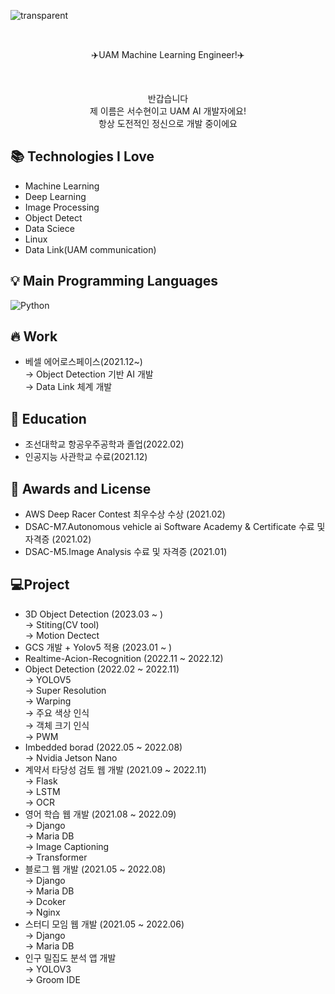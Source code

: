 <p align= "center">

![transparent](https://capsule-render.vercel.app/api?type=transparent&fontColor=703ee5&text=Soohyoen's%20GitHub%20&height=150&fontSize=60&desc=Welcome!&descAlignY=75&descAlign=60)
</p>

<br>

<p align = "center">
✈️UAM Machine Learning Engineer!✈️
</p> 

<br>

<p align= "center">
반갑습니다<br>
제 이름은 서수현이고 UAM AI 개발자에요!<br>
항상 도전적인 정신으로 개발 중이에요<br>
</p>

## 📚 Technologies I Love

- Machine Learning
- Deep Learning
- Image Processing
- Object Detect
- Data Sciece
- Linux
- Data Link(UAM communication)

## 💡 Main Programming Languages
<img alt="Python" src="https://img.shields.io/badge/python%20-%2314354C.svg?&style=for-the-badge&logo=python&logoColor=white"/>

## 🔥 Work

 - 베셀 에어로스페이스(2021.12~)<br>
   → Object Detection 기반 AI 개발<br>
   → Data Link 체계 개발
   
## 📘 Education

- 조선대학교 항공우주공학과 졸업(2022.02)
- 인공지능 사관학교 수료(2021.12)

## 🙋 Awards and License 

- AWS Deep Racer Contest 최우수상 수상 (2021.02)
- DSAC-M7.Autonomous vehicle ai Software Academy & Certificate 수료 및 자격증 (2021.02)
- DSAC-M5.Image Analysis 수료 및 자격증 (2021.01)

## 💻Project

 - 3D Object Detection (2023.03 ~ )<br>
   → Stiting(CV tool)<br>
   → Motion Dectect<br>
 - GCS 개발 + Yolov5 적용 (2023.01 ~ )<br>
 - Realtime-Acion-Recognition (2022.11 ~ 2022.12)<br>
 - Object Detection (2022.02 ~ 2022.11)<br>
   → YOLOV5<br>
   → Super Resolution<br>
   → Warping<br>
   → 주요 색상 인식<br>
   → 객체 크기 인식<br>
   → PWM<br>
 - Imbedded borad (2022.05 ~ 2022.08)<br>
   → Nvidia Jetson Nano<br>
 - 계약서 타당성 검토 웹 개발 (2021.09 ~ 2022.11)<br>
   → Flask<br>
   → LSTM<br>
   → OCR<br>
 - 영어 학습 웹 개발 (2021.08 ~ 2022.09)<br>
   → Django<br>
   → Maria DB<br>
   → Image Captioning<br>
   → Transformer<br>
 - 블로그 웹 개발 (2021.05 ~ 2022.08)<br>
   → Django<br>
   → Maria DB<br>
   → Dcoker<br>
   → Nginx<br>
 - 스터디 모임 웹 개발 (2021.05 ~ 2022.06)<br>
   → Django<br>
   → Maria DB<br>
 - 인구 밀집도 분석 앱 개발<br>
   → YOLOV3<br>
   → Groom IDE<br>





   

   
    
